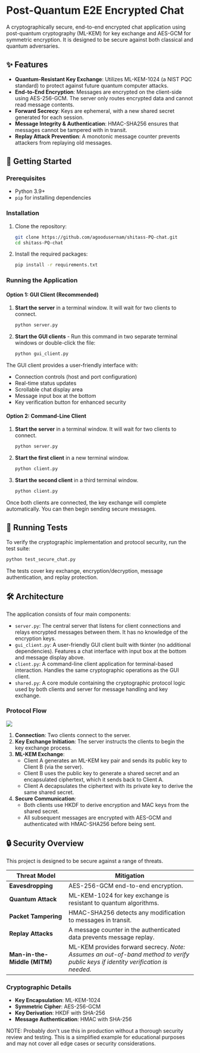 # Post-Quantum E2E Encrypted Chat

A cryptographically secure, end-to-end encrypted chat application using post-quantum cryptography (ML-KEM) for key exchange and AES-GCM for symmetric encryption. It is designed to be secure against both classical and quantum adversaries.

## ✨ Features

-   **Quantum-Resistant Key Exchange**: Utilizes ML-KEM-1024 (a NIST PQC standard) to protect against future quantum computer attacks.
-   **End-to-End Encryption**: Messages are encrypted on the client-side using AES-256-GCM. The server only routes encrypted data and cannot read message contents.
-   **Forward Secrecy**: Keys are ephemeral, with a new shared secret generated for each session.
-   **Message Integrity & Authentication**: HMAC-SHA256 ensures that messages cannot be tampered with in transit.
-   **Replay Attack Prevention**: A monotonic message counter prevents attackers from replaying old messages.

## 🚀 Getting Started

### Prerequisites

-   Python 3.9+
-   `pip` for installing dependencies

### Installation

1.  Clone the repository:
    ```bash
    git clone https://github.com/agoodusernam/shitass-PQ-chat.git
    cd shitass-PQ-chat
    ```

2.  Install the required packages:
    ```bash
    pip install -r requirements.txt
    ```

### Running the Application

#### Option 1: GUI Client (Recommended)

1.  **Start the server** in a terminal window. It will wait for two clients to connect.
    ```bash
    python server.py
    ```

2.  **Start the GUI clients** - Run this command in two separate terminal windows or double-click the file:
    ```bash
    python gui_client.py
    ```

The GUI client provides a user-friendly interface with:
- Connection controls (host and port configuration)
- Real-time status updates
- Scrollable chat display area
- Message input box at the bottom
- Key verification button for enhanced security

#### Option 2: Command-Line Client

1.  **Start the server** in a terminal window. It will wait for two clients to connect.
    ```bash
    python server.py
    ```

2.  **Start the first client** in a new terminal window.
    ```bash
    python client.py
    ```

3.  **Start the second client** in a third terminal window.
    ```bash
    python client.py
    ```

Once both clients are connected, the key exchange will complete automatically. You can then begin sending secure messages.

## 🧪 Running Tests

To verify the cryptographic implementation and protocol security, run the test suite:

```bash
python test_secure_chat.py
```

The tests cover key exchange, encryption/decryption, message authentication, and replay protection.

## 🛠️ Architecture

The application consists of four main components:

-   `server.py`: The central server that listens for client connections and relays encrypted messages between them. It has no knowledge of the encryption keys.
-   `gui_client.py`: A user-friendly GUI client built with tkinter (no additional dependencies). Features a chat interface with input box at the bottom and message display above.
-   `client.py`: A command-line client application for terminal-based interaction. Handles the same cryptographic operations as the GUI client.
-   `shared.py`: A core module containing the cryptographic protocol logic used by both clients and server for message handling and key exchange.

### Protocol Flow

[![](https://mermaid.ink/img/pako:eNq9Vt1u2zYUfhVCVzYgp5b8G2EI4ChKZmR2Azsr1iGAwUonNlGJVCnKiRvkKXbbp-uT7JCyY2l2tAYbmovAIs93_s_H82SFIgLLszL4kgMP4YLRpaTJHSf4l1KpWMhSyhXxHUIz4scM8GN0eD_X13OQa5BHwG4JfF7cF_-nQgERCEIDtu965GZFMyCOR3zBOYSKCY5qVZ4W8r7TOjubv9wSJUhWMuq7tdd7ayhTOEseKFMZuReSuCQ0HmY_4CD-uIYNCR7DFeVLIGPOFKPa2wI2Rz98jIIV57D4DJsF7KQTyDK6hEMLHrkCDhIBZPJb6zqYtJy22yUITimT1RRcBx8XwR_-r6PpVbAYT8e3pJHmn2IWGlujZskR9HYmclR6gPmBUDve1pdKxAcQt973Xz7Jd2cBD2ma5bGWyVZUQrTIIJSgyANTK1J2v1rPit-zYH7zfjoPSAPbawVSwaOyy-DzZrUIR2Lf6ThWggvYe7m3sHVRsvWunCMT0wXg0T_Cqc3quUA9204jXDyQFUW8WqEOmhxVVGnbCZWfdVLJSzeFIkljUFANutxwiyMibq1IbUd0i-b_gJHfs7DU9fWxRkWmKI9IxLI0phuTQBbhLaqJTVT3DJ2RmOaXOTT9bupSgMoiZm5zHHGyPnDG9I524o24gyB-R7nMZBkrU3GQrBlFgglzPNdp5BCbkBrpSnA8onFsIwW0UlQguE1AhSfNcoLLs_whmI0vx_7odvx-ShqFXxB5RMkc3t3TOINXR7oMPRyctyl26hXXNkZPs6rJxsQwHKaKNG5A3msuvhTygcpIS0gIN81XNBVMGrOvJqWM665AfpYieX3GYiHSnWVfJEnOKxU9NuKmFVEOn70dHS9M_2lDxrD-NNWcURWukKNeTnX36FB2nCY36ZYeRsG85fb6rSt_sje9K3Iw9Wcfb26Di8UkmM9HV5rARM4VSBt5AB9fu0Q3zT2-Wm8o7EFUfUUO2XhHTJpU_lOEyIcmQj24pns2e5P_YvwnJdj9HxLsvC3Bzk9IMPCoduhMxzO1IZdAFfZ-Rka4MK3Be0X--7e_yI3IVOtLjltZnhCEsExRzAxplN7sZh1-O81b_0lWTDNp6KBkESaOfZ2KGRg6TiVeFgteY5s-si1XVgefbGVpjm-meTkKHbo1sC3qoAGPWkq0MK-7KhtksSIiXXMuFD5T5qZp2dZSssjyNE_aVgIyofrTetIW7iy0nsCd5eHPCN_kO-uOPyMGF94_hUh2MCny5cryDM3aVp5GuD1sl-yXU4kOgfR17JY3dPtGieU9WY-W5zr9E7fbafcGbq99Ouj38HZjeS08Pu13uqcDp-8M-z230322ra_GsHPSdjrucNB3h47THgzbHduCiCkhJ8Wyb3b-578Bkq7h7w?type=png)](https://mermaid.live/edit#pako:eNq9Vt1u2zYUfhVCVzYgp5b8G2EI4ChKZmR2Azsr1iGAwUonNlGJVCnKiRvkKXbbp-uT7JCyY2l2tAYbmovAIs93_s_H82SFIgLLszL4kgMP4YLRpaTJHSf4l1KpWMhSyhXxHUIz4scM8GN0eD_X13OQa5BHwG4JfF7cF_-nQgERCEIDtu965GZFMyCOR3zBOYSKCY5qVZ4W8r7TOjubv9wSJUhWMuq7tdd7ayhTOEseKFMZuReSuCQ0HmY_4CD-uIYNCR7DFeVLIGPOFKPa2wI2Rz98jIIV57D4DJsF7KQTyDK6hEMLHrkCDhIBZPJb6zqYtJy22yUITimT1RRcBx8XwR_-r6PpVbAYT8e3pJHmn2IWGlujZskR9HYmclR6gPmBUDve1pdKxAcQt973Xz7Jd2cBD2ma5bGWyVZUQrTIIJSgyANTK1J2v1rPit-zYH7zfjoPSAPbawVSwaOyy-DzZrUIR2Lf6ThWggvYe7m3sHVRsvWunCMT0wXg0T_Cqc3quUA9204jXDyQFUW8WqEOmhxVVGnbCZWfdVLJSzeFIkljUFANutxwiyMibq1IbUd0i-b_gJHfs7DU9fWxRkWmKI9IxLI0phuTQBbhLaqJTVT3DJ2RmOaXOTT9bupSgMoiZm5zHHGyPnDG9I524o24gyB-R7nMZBkrU3GQrBlFgglzPNdp5BCbkBrpSnA8onFsIwW0UlQguE1AhSfNcoLLs_whmI0vx_7odvx-ShqFXxB5RMkc3t3TOINXR7oMPRyctyl26hXXNkZPs6rJxsQwHKaKNG5A3msuvhTygcpIS0gIN81XNBVMGrOvJqWM665AfpYieX3GYiHSnWVfJEnOKxU9NuKmFVEOn70dHS9M_2lDxrD-NNWcURWukKNeTnX36FB2nCY36ZYeRsG85fb6rSt_sje9K3Iw9Wcfb26Di8UkmM9HV5rARM4VSBt5AB9fu0Q3zT2-Wm8o7EFUfUUO2XhHTJpU_lOEyIcmQj24pns2e5P_YvwnJdj9HxLsvC3Bzk9IMPCoduhMxzO1IZdAFfZ-Rka4MK3Be0X--7e_yI3IVOtLjltZnhCEsExRzAxplN7sZh1-O81b_0lWTDNp6KBkESaOfZ2KGRg6TiVeFgteY5s-si1XVgefbGVpjm-meTkKHbo1sC3qoAGPWkq0MK-7KhtksSIiXXMuFD5T5qZp2dZSssjyNE_aVgIyofrTetIW7iy0nsCd5eHPCN_kO-uOPyMGF94_hUh2MCny5cryDM3aVp5GuD1sl-yXU4kOgfR17JY3dPtGieU9WY-W5zr9E7fbafcGbq99Ouj38HZjeS08Pu13uqcDp-8M-z230322ra_GsHPSdjrucNB3h47THgzbHduCiCkhJ8Wyb3b-578Bkq7h7w)

1.  **Connection**: Two clients connect to the server.
2.  **Key Exchange Initiation**: The server instructs the clients to begin the key exchange process.
3.  **ML-KEM Exchange**:
    -   Client A generates an ML-KEM key pair and sends its public key to Client B (via the server).
    -   Client B uses the public key to generate a shared secret and an encapsulated ciphertext, which it sends back to Client A.
    -   Client A decapsulates the ciphertext with its private key to derive the same shared secret.
4.  **Secure Communication**:
    -   Both clients use HKDF to derive encryption and MAC keys from the shared secret.
    -   All subsequent messages are encrypted with AES-GCM and authenticated with HMAC-SHA256 before being sent.

## 🔒 Security Overview

This project is designed to be secure against a range of threats.

| Threat Model                 | Mitigation                                                              |
| ---------------------------- | ----------------------------------------------------------------------- |
| **Eavesdropping**            | AES-256-GCM end-to-end encryption.                                      |
| **Quantum Attack**           | ML-KEM-1024 for key exchange is resistant to quantum algorithms.        |
| **Packet Tampering**         | HMAC-SHA256 detects any modification to messages in transit.            |
| **Replay Attacks**           | A message counter in the authenticated data prevents message replay.    |
| **Man-in-the-Middle (MITM)** | ML-KEM provides forward secrecy. *Note: Assumes an out-of-band method to verify public keys if identity verification is needed.* |

### Cryptographic Details

-   **Key Encapsulation**: ML-KEM-1024
-   **Symmetric Cipher**: AES-256-GCM
-   **Key Derivation**: HKDF with SHA-256
-   **Message Authentication**: HMAC with SHA-256

NOTE: Probably don't use this in production without a thorough security review and testing. This is a simplified example for educational purposes and may not cover all edge cases or security considerations.